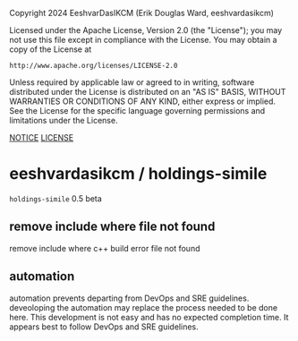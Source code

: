 Copyright 2024 EeshvarDasIKCM (Erik Douglas Ward, eeshvardasikcm)

Licensed under the Apache License, Version 2.0 (the "License");
you may not use this file except in compliance with the License.
You may obtain a copy of the License at

    http://www.apache.org/licenses/LICENSE-2.0

Unless required by applicable law or agreed to in writing, software
distributed under the License is distributed on an "AS IS" BASIS,
WITHOUT WARRANTIES OR CONDITIONS OF ANY KIND, either express or implied.
See the License for the specific language governing permissions and
limitations under the License.

[NOTICE](/NOTICE)
[LICENSE](/LICENSE)

# eeshvardasikcm / holdings-simile
`holdings-simile` 0.5 beta

## remove include where file not found
remove include where c++ build error file not found

## automation
<p>automation prevents departing from DevOps and SRE guidelines.
deveoloping the automation may replace the process needed
to be done here. This development is not easy and has no
expected completion time. It appears best to follow
DevOps and SRE guidelines.</p>